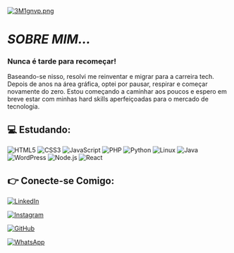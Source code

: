 
[![3M1gnvp.png](https://iili.io/3M1gnvp.png)](https://linktr.ee/vilander.costa)

# *SOBRE MIM...*

### Nunca é tarde para recomeçar!
Baseando-se nisso, resolvi me reinventar e migrar para a carreira tech. Depois de anos na área gráfica, optei por pausar, respirar e começar novamente do zero. Estou começando a caminhar aos poucos e espero em breve estar com minhas hard skills aperfeiçoadas para o mercado de tecnologia.

## 💻 **Estudando:**

![HTML5](https://img.shields.io/badge/HTML5-E34F26?style=for-the-badge&logo=html5&logoColor=white)
![CSS3](https://img.shields.io/badge/CSS3-1572B6?style=for-the-badge&logo=css3&logoColor=white)
![JavaScript](https://img.shields.io/badge/JavaScript-F7DF1E?style=for-the-badge&logo=javascript&logoColor=black)
![PHP](https://img.shields.io/badge/PHP-777BB4?style=for-the-badge&logo=php&logoColor=white)
![Python](https://img.shields.io/badge/python-3670A0?style=for-the-badge&logo=python&logoColor=ffdd54)
![Linux](https://img.shields.io/badge/Linux-000?style=for-the-badge&logo=linux&logoColor=FCC624)
![Java](https://img.shields.io/badge/Java-ED8B00?style=for-the-badge&logo=openjdk&logoColor=white)
![WordPress](https://img.shields.io/badge/WordPress-21759B?style=for-the-badge&logo=wordpress&logoColor=white)
![Node.js](https://img.shields.io/badge/Node.js-339933?style=for-the-badge&logo=nodedotjs&logoColor=white)
![React](https://img.shields.io/badge/React-20232A?style=for-the-badge&logo=react&logoColor=61DAFB)


## 👉 **Conecte-se Comigo:** 

[![LinkedIn](https://img.shields.io/badge/LinkedIn-0077B5?style=for-the-badge&logo=linkedin&logoColor=white)](https://www.linkedin.com/in/vilander-costa//) 

[![Instagram](https://img.shields.io/badge/-Instagram-%23E4405F?style=for-the-badge&logo=instagram&logoColor=white)](https://www.instagram.com/vilandercosta/)  

[![GitHub](https://img.shields.io/badge/GitHub-100000?style=for-the-badge&logo=github&logoColor=white)](https://github.com/Vilander)    

[![WhatsApp](https://img.shields.io/badge/WhatsApp-25D366?style=for-the-badge&logo=whatsapp&logoColor=white)](https://wa.me/5519993223509)
